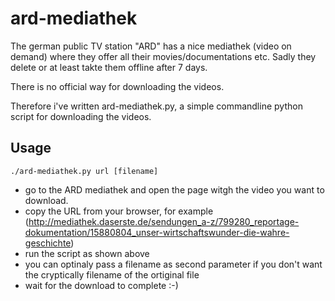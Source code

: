 ard-mediathek
===============

The german public TV station "ARD" has a nice mediathek (video on demand) where they offer all their movies/documentations etc.
Sadly they delete or at least takte them offline after 7 days.

There is no official way for downloading the videos.

Therefore i've written ard-mediathek.py, a simple commandline python script for downloading the videos.

## Usage

`./ard-mediathek.py url [filename]`

 - go to the ARD mediathek and open the page witgh the video you want to download.
 - copy the URL from your browser, for example (http://mediathek.daserste.de/sendungen_a-z/799280_reportage-dokumentation/15880804_unser-wirtschaftswunder-die-wahre-geschichte)
 - run the script as shown above
 - you can optinaly pass a filename as second parameter if you don't want the cryptically filename of the ortiginal file
 - wait for the download to complete :-)

